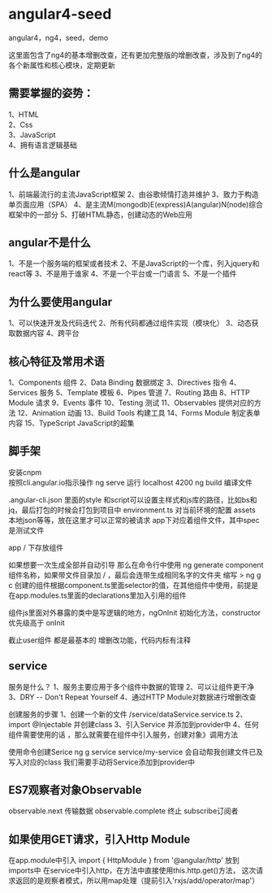 # angular4-seed
angular4，ng4，seed，demo


这里面包含了ng4的基本增删改查，还有更加完整版的增删改查，涉及到了ng4的各个新属性和核心模块，定期更新



## 需要掌握的姿势：
1、HTML  
2、Css  
3、JavaScript  
4、拥有语言逻辑基础  

## 什么是angular
1、前端最流行的主流JavaScript框架
2、由谷歌倾情打造并维护
3、致力于构造单页面应用（SPA）
4、是主流M(mongodb)E(express)A(angular)N(node)综合框架中的一部分
5、打破HTML静态，创建动态的Web应用

## angular不是什么
1、不是一个服务端的框架或者技术
2、不是JavaScript的一个库，列入jquery和react等
3、不是用于谁家
4、不是一个平台或一门语言
5、不是一个插件

## 为什么要使用angular
1、可以快速开发及代码迭代
2、所有代码都通过组件实现（模块化）
3、动态获取数据内容
4、跨平台

## 核心特征及常用术语
1、Components 组件
2、Data Binding 数据绑定
3、Directives 指令
4、Services 服务
5、Template 模板
6、Pipes 管道
7、Routing 路由
8、HTTP Module 请求
9、Events 事件
10、Testing 测试
11、Observables 提供对应的方法
12、Animation 动画
13、Build Tools 构建工具
14、Forms Module 制定表单内容
15、TypeScript JavaScript的超集

## 脚手架

安装cnpm   
按照cli.angular.io指示操作
ng serve 运行 localhost 4200
ng build 编译文件

.angular-cli.json 里面的style 和script可以设置主样式和js库的路径，比如bs和jq，最后打包的时候会打包到项目中
environment.ts 对当前环境的配置
assets 本地json等等，放在这里才可以正常的被请求
app下对应着组件文件，其中spec是测试文件

app /  下存放组件

如果想要一次生成全部并自动引导 那么在命令行中使用 ng generate component 组件名称，如果带文件目录加 / ，最后会连带生成相同名字的文件夹   缩写 > ng g c
创建的组件根据component.ts里面selector的值，在其他组件中使用，前提是 在app.modules.ts里面的declarations里加入引用的组件

组件js里面对外暴露的类中是写逻辑的地方，ngOnInit 初始化方法，constructor 优先级高于 onInit

截止user组件 都是最基本的 增删改功能，代码内标有注释

## service
服务是什么？
1、服务主要应用于多个组件中数据的管理
2、可以让组件更干净
3、DRY -- Don't Repeat Yourself
4、通过HTTP Module对数据进行增删改查

创建服务的步骤
1、创建一个新的文件 /service/dataService.service.ts
2、import @Injectable 并创建class
3、引入Service 并添加到provider中
4、任何组件需要使用的话 ，那么就需要在组件中引入服务，创建对象》调用方法

使用命令创建Serice
ng g service service/my-service
会自动帮我创建文件已及写入对应的class
我们需要手动将Service添加到provider中


## ES7观察者对象Observable
observable.next 传输数据
observable.complete 终止
subscribe订阅者

## 如果使用GET请求，引入Http Module
在app.module中引入
import { HttpModule } from '@angular/http' 
放到imports中
在service中引入http，在方法中直接使用this.http.get()方法，
这次请求返回的是观察者模式，所以用map处理（提前引入'rxjs/add/operator/map'）
